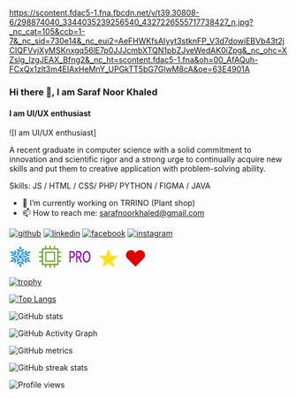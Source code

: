 https://scontent.fdac5-1.fna.fbcdn.net/v/t39.30808-6/298874040_3344035239256540_4327226555717738427_n.jpg?_nc_cat=105&ccb=1-7&_nc_sid=730e14&_nc_eui2=AeFHWKfsAIyyt3stknFP_V3d7dowiEBVb43t2jCIQFVvjXyMSKnxgq56lE7p0JJJcmbXTQN1pbZJveWedAK0iZpg&_nc_ohc=XZslg_IzgJEAX_Bfng2&_nc_ht=scontent.fdac5-1.fna&oh=00_AfAQuh-FCxQx1zlt3m4EIAxHeMnY_UPGkTT5bG7GlwM8cA&oe=63E4901A

### Hi there 👋, I am Saraf Noor Khaled
#### I am UI/UX enthusiast
![I am UI/UX enthusiast]

A recent graduate in computer science with a solid commitment to innovation and scientific rigor and a strong urge to continually acquire new skills and put them to creative application with problem-solving ability.

Skills:  JS / HTML / CSS/ PHP/ PYTHON / FIGMA / JAVA 

- 🔭 I’m currently working on TRRINO (Plant shop) 
- 📫 How to reach me: sarafnoorkhaled@gmail.com 


[<img src='https://cdn.jsdelivr.net/npm/simple-icons@3.0.1/icons/github.svg' alt='github' height='40'>](https://github.com/https://github.com/SARAFNOOR)  [<img src='https://cdn.jsdelivr.net/npm/simple-icons@3.0.1/icons/linkedin.svg' alt='linkedin' height='40'>](https://www.linkedin.com/in/https://www.linkedin.com/in/saraf-noor//)  [<img src='https://cdn.jsdelivr.net/npm/simple-icons@3.0.1/icons/facebook.svg' alt='facebook' height='40'>](https://www.facebook.com/https://www.facebook.com/saraf.noor/)  [<img src='https://cdn.jsdelivr.net/npm/simple-icons@3.0.1/icons/instagram.svg' alt='instagram' height='40'>](https://www.instagram.com/https://www.instagram.com/_toxicgem//)  

<a href='https://archiveprogram.github.com/'><img src='https://raw.githubusercontent.com/acervenky/animated-github-badges/master/assets/acbadge.gif' width='40' height='40'></a> <a href='https://docs.github.com/en/developers'><img src='https://raw.githubusercontent.com/acervenky/animated-github-badges/master/assets/devbadge.gif' width='40' height='40'></a> <a href='https://github.com/pricing'><img src='https://raw.githubusercontent.com/acervenky/animated-github-badges/master/assets/pro.gif' width='40' height='40'></a> <a href='https://stars.github.com/'><img src='https://raw.githubusercontent.com/acervenky/animated-github-badges/master/assets/starbadge.gif' width='35' height='35'></a> <a href='https://docs.github.com/en/github/supporting-the-open-source-community-with-github-sponsors'><img src='https://raw.githubusercontent.com/acervenky/animated-github-badges/master/assets/sponsorbadge.gif' width='35' height='35'></a> 

[![trophy](https://github-profile-trophy.vercel.app/?username=https://github.com/SARAFNOOR)](https://github.com/ryo-ma/github-profile-trophy)

[![Top Langs](https://github-readme-stats.vercel.app/api/top-langs/?username=https://github.com/SARAFNOOR)](https://github.com/anuraghazra/github-readme-stats)

![GitHub stats](https://github-readme-stats.vercel.app/api?username=https://github.com/SARAFNOOR&show_icons=true&count_private=true)  

![GitHub Activity Graph](https://activity-graph.herokuapp.com/graph?username=https://github.com/SARAFNOOR)  

![GitHub metrics](https://metrics.lecoq.io/https://github.com/SARAFNOOR)  

![GitHub streak stats](https://streak-stats.demolab.com/?user=https://github.com/SARAFNOOR)  

![Profile views](https://gpvc.arturio.dev/https://github.com/SARAFNOOR)  
